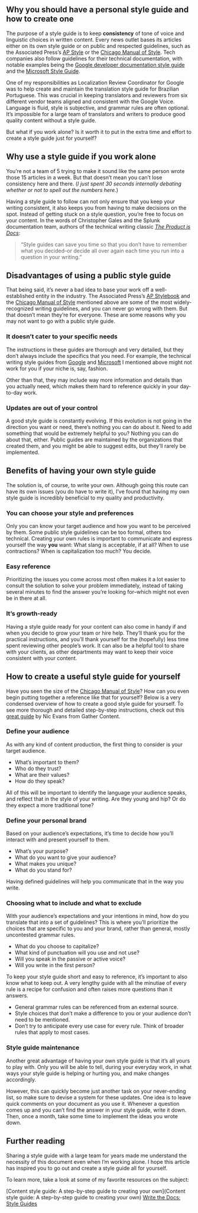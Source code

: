 ## Why you should have a personal style guide and how to create one

The purpose of a style guide is to keep **consistency** of tone of voice and linguistic choices in written content. Every news outlet bases its articles either on its own style guide or on public and respected guidelines, such as the Associated Press’s [AP Style](https://www.apstylebook.com/) or the [Chicago Manual of Style](https://www.chicagomanualofstyle.org/home.html). Tech companies also follow guidelines for their technical documentation, with notable examples being the [Google developer documentation style guide](https://developers.google.com/style) and the [Microsoft Style Guide](https://docs.microsoft.com/en-us/style-guide/welcome/).

One of my responsibilities as Localization Review Coordinator for Google was to help create and maintain the translation style guide for Brazilian Portuguese. This was crucial in keeping translators and reviewers from six different vendor teams aligned and consistent with the Google Voice. Language is fluid, style is subjective, and grammar rules are often optional. It’s impossible for a large team of translators and writers to produce good quality content without a style guide.

But what if you work alone? Is it worth it to put in the extra time and effort to create a style guide just for yourself?

## Why use a style guide if you work alone

You’re not a team of 5 trying to make it sound like the same person wrote those 15 articles in a week. But that doesn’t mean you can’t lose consistency here and there. (*I just spent 30 seconds internally debating whether or not to spell out the numbers here.*)

Having a style guide to follow can not only ensure that you keep your writing consistent, it also keeps you from having to make decisions on the spot. Instead of getting stuck on a style question, you’re free to focus on your content. In the words of Christopher Gales and the Splunk documentation team, authors of the technical writing classic [*The Product is Docs*](https://www.splunk.com/en_us/blog/splunklife/the-product-is-docs.html):

> “Style guides can save you time so that you don’t have to remember what you decided–or decide all over again each time you run into a question in your writing.”

## Disadvantages of using a public style guide

That being said, it’s never a bad idea to base your work off a well-established entity in the industry. The Associated Press’s [AP Stylebook](https://www.apstylebook.com/) and the [Chicago Manual of Style](https://www.chicagomanualofstyle.org/home.html) mentioned above are some of the most widely-recognized writing guidelines, and you can never go wrong with them. But that doesn’t mean they’re for everyone. These are some reasons why you may not want to go with a public style guide.

### It doesn’t cater to your specific needs

The instructions in these guides are thorough and very detailed, but they don’t always include the specifics that you need. For example, the technical writing style guides from [Google](https://developers.google.com/style) and [Microsoft](https://docs.microsoft.com/en-us/style-guide/welcome/) I mentioned above might not work for you if your niche is, say, fashion.

Other than that, they may include way more information and details than you actually need, which makes them hard to reference quickly in your day-to-day work.

### Updates are out of your control

A good style guide is constantly evolving. If this evolution is not going in the direction you want or need, there’s nothing you can do about it. Need to add something that would be extremely helpful to you? Nothing you can do about that, either. Public guides are maintained by the organizations that created them, and you might be able to suggest edits, but they’ll rarely be implemented.

## Benefits of having your own style guide

The solution is, of course, to write your own. Although going this route can have its own issues (you do have to write it), I’ve found that having my own style guide is incredibly beneficial to my quality and productivity.

### You can choose your style and preferences

Only you can know your target audience and how you want to be perceived by them. Some public style guidelines can be too formal, others too technical. Creating your own rules is important to communicate and express yourself the way **you** want: What slang is acceptable, if at all? When to use contractions? When is capitalization too much? You decide.

### Easy reference

Prioritizing the issues you come across most often makes it a lot easier to consult the solution to solve your problem immediately, instead of taking several minutes to find the answer you’re looking for–which might not even be in there at all.

### It’s growth-ready

Having a style guide ready for your content can also come in handy if and when you decide to grow your team or hire help. They’ll thank you for the practical instructions, and you’ll thank yourself for the (hopefully) less time spent reviewing other people’s work. It can also be a helpful tool to share with your clients, as other departments may want to keep their voice consistent with your content.

## How to create a useful style guide for yourself

Have you seen the size of the [Chicago Manual of Style](https://www.chicagomanualofstyle.org/)? How can you even begin putting together a reference like that for yourself? Below is a very condensed overview of how to create a good style guide for yourself. To see more thorough and detailed step-by-step instructions, check out this [great guide](https://gathercontent.com/blog/tone-of-voice-guide) by Nic Evans from Gather Content.

### Define your audience

As with any kind of content production, the first thing to consider is your target audience. 

- What’s important to them?
- Who do they trust?
- What are their values?
- How do they speak?

All of this will be important to identify the language your audience speaks, and reflect that in the style of your writing. Are they young and hip? Or do they expect a more traditional tone?

### Define your personal brand

Based on your audience’s expectations, it’s time to decide how you’ll interact with and present yourself to them.

- What’s your purpose?
- What do you want to give your audience?
- What makes you unique?
- What do you stand for?

Having defined guidelines will help you communicate that in the way you write.

### Choosing what to include and what to exclude

With your audience’s expectations and your intentions in mind, how do you translate that into a set of guidelines? This is where you’ll prioritize the choices that are specific to you and your brand, rather than general, mostly uncontested grammar rules.

- What do you choose to capitalize?
- What kind of punctuation will you use and not use?
- Will you speak in the passive or active voice?
- Will you write in the first person?

To keep your style guide short and easy to reference, it’s important to also know what to keep out. A very lengthy guide with all the minutiae of every rule is a recipe for confusion and often raises more questions than it answers.

- General grammar rules can be referenced from an external source.
- Style choices that don’t make a difference to you or your audience don’t need to be mentioned.
- Don’t try to anticipate every use case for every rule. Think of broader rules that apply to most cases.

### Style guide maintenance

Another great advantage of having your own style guide is that it’s all yours to play with. Only you will be able to tell, during your everyday work, in what ways your style guide is helping or hurting you, and make changes accordingly.

However, this can quickly become just another task on your never-ending list, so make sure to devise a system for these updates. One idea is to leave quick comments on your document as you use it. Whenever a question comes up and you can’t find the answer in your style guide, write it down. Then, once a month, take some time to implement the ideas you wrote down.

## Further reading

Sharing a style guide with a large team for years made me understand the necessity of this document even when I’m working alone. I hope this article has inspired you to go out and create a style guide all for yourself.

To learn more, take a look at some of my favorite resources on the subject:

[Content style guide: A step-by-step guide to creating your own](Content style guide: A step-by-step guide to creating your own)
[Write the Docs: Style Guides](https://www.writethedocs.org/guide/writing/style-guides/)